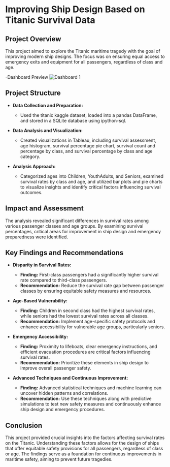 # Improving Ship Design Based on Titanic Survival Data

## Project Overview
This project aimed to explore the Titanic maritime tragedy with the goal of improving modern ship designs. The focus was on ensuring equal access to emergency exits and equipment for all passengers, regardless of class and age.

-Dashboard Preview
![Dashboard 1](https://github.com/user-attachments/assets/8156f676-6927-49ad-9616-58a4ea89494f)

## Project Structure
- **Data Collection and Preparation:**
  - Used the titanic kaggle dataset, loaded into a pandas DataFrame, and stored in a SQLite database using ipython-sql.

- **Data Analysis and Visualization:**
  - Created visualizations in Tableau, including survival assessment, age histogram, survival percentage pie chart, survival count and percentage by class, and survival percentage by class and age category.

- **Analysis Approach:**
  - Categorized ages into Children, YouthAdults, and Seniors, examined survival rates by class and age, and utilized bar plots and pie charts to visualize insights and identify critical factors influencing survival outcomes.

## Impact and Assessment
The analysis revealed significant differences in survival rates among various passenger classes and age groups. By examining survival percentages, critical areas for improvement in ship design and emergency preparedness were identified.

## Key Findings and Recommendations
- **Disparity in Survival Rates:**
  - **Finding:** First-class passengers had a significantly higher survival rate compared to third-class passengers.
  - **Recommendation:** Reduce the survival rate gap between passenger classes by ensuring equitable safety measures and resources.

- **Age-Based Vulnerability:**
  - **Finding:** Children in second class had the highest survival rates, while seniors had the lowest survival rates across all classes.
  - **Recommendation:** Implement age-specific safety protocols and enhance accessibility for vulnerable age groups, particularly seniors.

- **Emergency Accessibility:**
  - **Finding:** Proximity to lifeboats, clear emergency instructions, and efficient evacuation procedures are critical factors influencing survival rates.
  - **Recommendation:** Prioritize these elements in ship design to improve overall passenger safety.

- **Advanced Techniques and Continuous Improvement:**
  - **Finding:** Advanced statistical techniques and machine learning can uncover hidden patterns and correlations.
  - **Recommendation:** Use these techniques along with predictive simulations to test new safety measures and continuously enhance ship design and emergency procedures.

## Conclusion
This project provided crucial insights into the factors affecting survival rates on the Titanic. Understanding these factors allows for the design of ships that offer equitable safety provisions for all passengers, regardless of class or age. The findings serve as a foundation for continuous improvements in maritime safety, aiming to prevent future tragedies.
